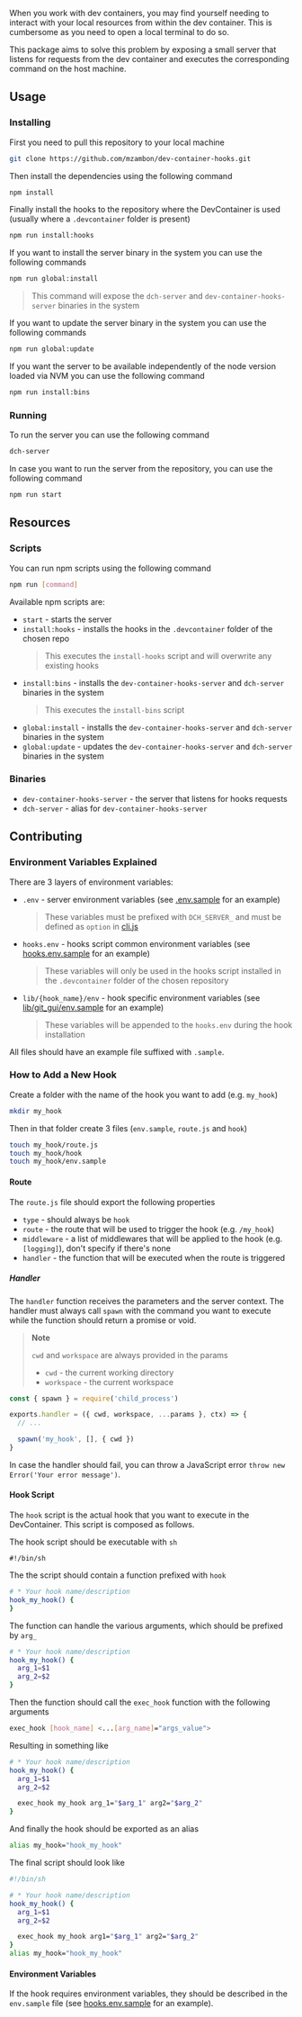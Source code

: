 When you work with dev containers, you may find yourself needing to interact with your local resources from within the dev container. This is cumbersome as you need to open a local terminal to do so.

This package aims to solve this problem by exposing a small server that listens for requests from the dev container and executes the corresponding command on the host machine.

## Usage

### Installing

First you need to pull this repository to your local machine

```sh
git clone https://github.com/mzambon/dev-container-hooks.git
```

Then install the dependencies using the following command

```sh
npm install
```

Finally install the hooks to the repository where the DevContainer is used (usually where a `.devcontainer` folder is present)

```sh
npm run install:hooks
```

If you want to install the server binary in the system you can use the following commands

```sh
npm run global:install
```

> This command will expose the `dch-server` and `dev-container-hooks-server` binaries in the system

If you want to update the server binary in the system you can use the following commands

```sh
npm run global:update
```

If you want the server to be available independently of the node version loaded via NVM you can use the following command

```sh
npm run install:bins
```

### Running

To run the server you can use the following command

```sh
dch-server
```

In case you want to run the server from the repository, you can use the following command

```sh
npm run start
```

## Resources

### Scripts

You can run npm scripts using the following command

```sh
npm run [command]
```

Available npm scripts are:

- `start` - starts the server
- `install:hooks` - installs the hooks in the `.devcontainer` folder of the chosen repo
  > This executes the `install-hooks` script and will overwrite any existing hooks
- `install:bins` - installs the `dev-container-hooks-server` and `dch-server` binaries in the system
  > This executes the `install-bins` script
- `global:install` - installs the `dev-container-hooks-server` and `dch-server` binaries in the system
- `global:update` - updates the `dev-container-hooks-server` and `dch-server` binaries in the system

### Binaries

- `dev-container-hooks-server` - the server that listens for hooks requests
- `dch-server` - alias for `dev-container-hooks-server`

## Contributing

### Environment Variables Explained

There are 3 layers of environment variables:

- `.env` - server environment variables (see [.env.sample](hooks.env.sample) for an example)
  > These variables must be prefixed with `DCH_SERVER_` and must be defined as `option` in [cli.js](cli.js)
- `hooks.env` - hooks script common environment variables (see [hooks.env.sample](hooks.env.sample) for an example)
  > These variables will only be used in the hooks script installed in the `.devcontainer` folder of the chosen repository
- `lib/{hook_name}/env` - hook specific environment variables (see [lib/git_gui/env.sample](lib/git_gui/env.sample) for an example)
  > These variables will be appended to the `hooks.env` during the hook installation

All files should have an example file suffixed with `.sample`.

### How to Add a New Hook

Create a folder with the name of the hook you want to add (e.g. `my_hook`)

```sh
mkdir my_hook
```

Then in that folder create 3 files (`env.sample`, `route.js` and `hook`)

```sh
touch my_hook/route.js
touch my_hook/hook
touch my_hook/env.sample
```

#### Route

The `route.js` file should export the following properties

- `type` - should always be `hook`
- `route` - the route that will be used to trigger the hook (e.g. `/my_hook`)
- `middleware` - a list of middlewares that will be applied to the hook (e.g. `[logging]`), don't specify if there's none
- `handler` - the function that will be executed when the route is triggered

##### Handler

The `handler` function receives the parameters and the server context. The handler must always call `spawn` with the command you want to execute while the function should return a promise or void.

> **Note**
>
> `cwd` and `workspace` are always provided in the params
>
> - `cwd` - the current working directory
> - `workspace` - the current workspace

```js
const { spawn } = require('child_process')

exports.handler = ({ cwd, workspace, ...params }, ctx) => {
  // ...

  spawn('my_hook', [], { cwd })
}
```

In case the handler should fail, you can throw a JavaScript error `throw new Error('Your error message')`.

#### Hook Script

The `hook` script is the actual hook that you want to execute in the DevContainer. This script is composed as follows.

The hook script should be executable with `sh`

```plain
#!/bin/sh
```

The the script should contain a function prefixed with `hook`

```sh
# * Your hook name/description
hook_my_hook() {
}
```

The function can handle the various arguments, which should be prefixed by `arg_`

```sh
# * Your hook name/description
hook_my_hook() {
  arg_1=$1
  arg_2=$2
}
```

Then the function should call the `exec_hook` function with the following arguments

```sh
exec_hook [hook_name] <...[arg_name]="args_value">
```

Resulting in something like

```sh
# * Your hook name/description
hook_my_hook() {
  arg_1=$1
  arg_2=$2

  exec_hook my_hook arg_1="$arg_1" arg2="$arg_2"
}
```

And finally the hook should be exported as an alias

```sh
alias my_hook="hook_my_hook"
```

The final script should look like

```sh
#!/bin/sh

# * Your hook name/description
hook_my_hook() {
  arg_1=$1
  arg_2=$2

  exec_hook my_hook arg1="$arg_1" arg2="$arg_2"
}
alias my_hook="hook_my_hook"
```

#### Environment Variables

If the hook requires environment variables, they should be described in the `env.sample` file (see [hooks.env.sample](hooks.env.sample) for an example).
